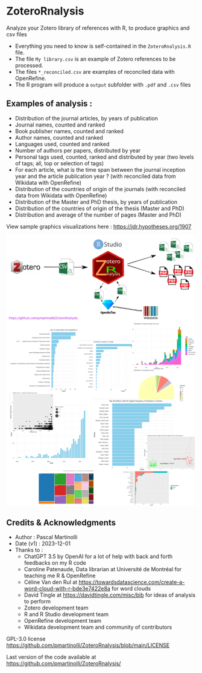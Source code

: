 # ZoteroRnalysis
Analyze your Zotero library of references with R, to produce graphics and csv files

- Everything you need to know is self-contained in the `ZoteroRnalysis.R` file.
- The file `My library.csv` is an example of Zotero references to be processed.
- The files `*_reconciled.csv` are examples of reconciled data with OpenRefine.
- The R program will produce a `output` subfolder with `.pdf` and `.csv` files

## Examples of analysis : 
- Distribution of the journal articles, by years of publication
- Journal names, counted and ranked
- Book publisher names, counted and ranked 
- Author names, counted and ranked
- Languages used, counted and ranked
- Number of authors per papers, distributed by year
- Personal tags used, counted, ranked and distributed by year (two levels of tags; all, top or selection of tags)
- For each article, what is the time span between the journal inception year and the article publication year ? (with reconciled data from Wikidata with OpenRefine)
- Distribution of the countries of origin of the journals  (with reconciled data from Wikidata with OpenRefine)
- Distribution of the Master and PhD thesis, by years of publication
- Distribution of the countries of origin of the thesis (Master and PhD)
- Distribution and average of the number of pages (Master and PhD)

View sample graphics visualizations here : https://jdr.hypotheses.org/1907

![Examples](https://github.com/pmartinolli/ZoteroRnalysis/blob/main/GitHub-illustration.png)

## Credits & Acknowledgments

- Author : Pascal Martinolli
- Date (v1) : 2023-12-01
- Thanks to :
  - ChatGPT 3.5 by OpenAI for a lot of help with back and forth feedbacks on my R code
  - Caroline Patenaude, Data librarian at Université de Montréal for teaching me R & OpenRefine
  - Céline Van den Rul at https://towardsdatascience.com/create-a-word-cloud-with-r-bde3e7422e8a for word clouds
  - David Tingle at https://davidtingle.com/misc/bib for ideas of analysis to perform
  - Zotero development team
  - R and R Studio development team
  - OpenRefine development team
  - Wikidata development team and community of contributors

GPL-3.0 license https://github.com/pmartinolli/ZoteroRnalysis/blob/main/LICENSE 

Last version of the code available at https://github.com/pmartinolli/ZoteroRnalysis/
